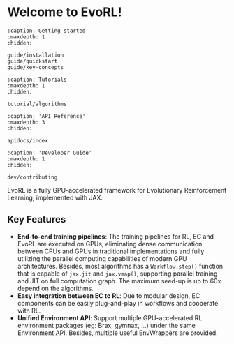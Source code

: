 # Welcome to EvoRL!

```{toctree}
:caption: Getting started
:maxdepth: 1
:hidden:

guide/installation
guide/quickstart
guide/key-concepts
```

```{toctree}
:caption: Tutorials
:maxdepth: 1
:hidden:

tutorial/algorithms
```

```{toctree}
:caption: 'API Reference'
:maxdepth: 3
:hidden:

apidocs/index
```

```{toctree}
:caption: 'Developer Guide'
:maxdepth: 1
:hidden:

dev/contributing
```

EvoRL is a fully GPU-accelerated framework for Evolutionary Reinforcement Learning, implemented with JAX.

## Key Features

- **End-to-end training pipelines**: The training pipelines for RL, EC and EvoRL are executed on GPUs, eliminating dense communication between CPUs and GPUs in traditional implementations and fully utilizing the parallel computing capabilities of modern GPU architectures. Besides, most algorithms has a `Workflow.step()` function that is capable of `jax.jit` and `jax.vmap()`, supporting parallel training and JIT on full computation graph. The maximum seed-up is up to 60x depend on the algorithms.
- **Easy integration between EC to RL**: Due to modular design, EC components can be easily plug-and-play in workflows and cooperate with RL.
- **Unified Environment API**: Support multiple GPU-accelerated RL environment packages (eg: Brax, gymnax, ...) under the same Environment API. Besides, multiple useful EnvWrappers are provided.
